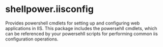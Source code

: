 # shellpower.iisconfig

Provides powershell cmdlets for setting up and configuring web applications in IIS. This package includes the powersehll cmdlets, which can be referenced by your powersehll scripts for performing common iis configuration operations.
